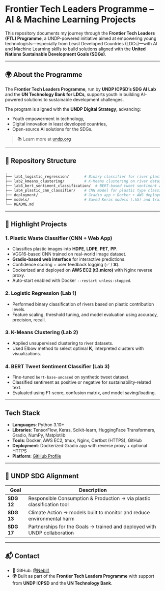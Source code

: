# Frontier Tech Leaders Programme – AI & Machine Learning Projects

This repository documents my journey through the **Frontier Tech Leaders (FTL) Programme**, a UNDP-powered initiative aimed at empowering young technologists—especially from Least Developed Countries (LDCs)—with AI and Machine Learning skills to build solutions aligned with the **United Nations Sustainable Development Goals (SDGs)**.

---

## 🌍 About the Programme

The **Frontier Tech Leaders Programme**, run by **UNDP ICPSD’s SDG AI Lab** and the **UN Technology Bank for LDCs**, supports youth in building AI-powered solutions to sustainable development challenges.

The program is aligned with the **UNDP Digital Strategy**, advancing:

* Youth empowerment in technology,
* Digital innovation in least developed countries,
* Open-source AI solutions for the SDGs.

> 📚 Learn more at [undp.org](https://www.undp.org/policy-centre/istanbul/press-releases/frontier-tech-leaders-programme-launches-empower-ldcs-youth-digital-transformation)

---

## 📂 Repository Structure

```bash
.
├── lab1_logistic_regression/       # Binary classifier for river plastic pollution
├── lab2_kmeans_clustering/         # K-Means clustering on river datasets
├── lab3_bert_sentiment_classification/  # BERT-based tweet sentiment analysis
├── lab4_plastic_cnn_classifier/    # CNN model for plastic type classification
├── deployment/                     # Gradio app + Docker + AWS deployment setup
├── models/                         # Saved Keras models (.h5) and training logs
└── README.md
```

---

## 🚀 Highlight Projects

### 1. Plastic Waste Classifier (CNN + Web App)

* Classifies plastic images into **HDPE**, **LDPE**, **PET**, **PP**.
* VGG16-based CNN trained on real-world image dataset.
* **Gradio-based web interface** for interactive predictions.
* Confidence scoring + user feedback logging (✅ / ❌).
* Dockerized and deployed on **AWS EC2 (t3.micro)** with Nginx reverse proxy.
* Auto-start enabled with Docker `--restart unless-stopped`.

### 2. Logistic Regression (Lab 1)

* Performed binary classification of rivers based on plastic contribution levels.
* Feature scaling, threshold tuning, and model evaluation using accuracy, precision, recall.

### 3. K-Means Clustering (Lab 2)

* Applied unsupervised clustering to river datasets.
* Used Elbow method to select optimal **K**, interpreted clusters with visualizations.

### 4. BERT Tweet Sentiment Classifier (Lab 3)

* Fine-tuned `bert-base-uncased` on synthetic tweet dataset.
* Classified sentiment as positive or negative for sustainability-related text.
* Evaluated using F1-score, confusion matrix, and model saving/loading.

---

## Tech Stack

* **Languages**: Python 3.10+
* **Libraries**: TensorFlow, Keras, Scikit-learn, HuggingFace Transformers, Gradio, NumPy, Matplotlib
* **Tools**: Docker, AWS EC2, tmux, Nginx, Certbot (HTTPS), GitHub
* **Deployment**: Dockerized Gradio app with reverse proxy + optional HTTPS
* **Platform**: [GitHub Profile](https://github.com/Nebil1)

---

## 🌟 UNDP SDG Alignment

| Goal       | Description                                                               |
| ---------- | ------------------------------------------------------------------------- |
| **SDG 12** | Responsible Consumption & Production → via plastic classification tool    |
| **SDG 13** | Climate Action → models built to monitor and reduce environmental harm    |
| **SDG 17** | Partnerships for the Goals → trained and deployed with UNDP collaboration |

---

## 📬 Contact

* 🔗 GitHub: [@Nebil1](https://github.com/Nebil1)
* 🌍 Built as part of the **Frontier Tech Leaders Programme** with support from **UNDP ICPSD** and the **UN Technology Bank**.

